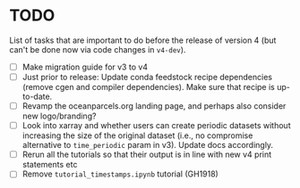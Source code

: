 # TODO

List of tasks that are important to do before the release of version 4 (but can't be done now via code changes in `v4-dev`).

- [ ] Make migration guide for v3 to v4
- [ ] Just prior to release: Update conda feedstock recipe dependencies (remove cgen and compiler dependencies). Make sure that recipe is up-to-date.
- [ ] Revamp the oceanparcels.org landing page, and perhaps also consider new logo/branding?
- [ ] Look into xarray and whether users can create periodic datasets without increasing the size of the original dataset (i.e., no compromise alternative to `time_periodic` param in v3). Update docs accordingly.
- [ ] Rerun all the tutorials so that their output is in line with new v4 print statements etc
- [ ] Remove `tutorial_timestamps.ipynb` tutorial (GH1918)
